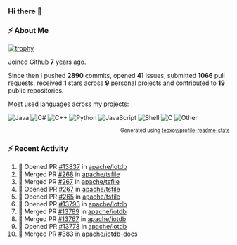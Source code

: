 ### Hi there 👋

### :zap: About Me

[![trophy](https://github-profile-trophy.vercel.app/?username=HTHou&theme=onedark)](https://github.com/ryo-ma/github-profile-trophy)
   
Joined Github **7** years ago.

Since then I pushed **2890** commits, opened **41** issues, submitted **1066** pull requests, received **1** stars across **9** personal projects and contributed to **19** public repositories.

Most used languages across my projects:

![Java](https://img.shields.io/static/v1?style=flat-square&label=%E2%A0%80&color=555&labelColor=%23b07219&message=Java%EF%B8%B189.6%25)
![C#](https://img.shields.io/static/v1?style=flat-square&label=%E2%A0%80&color=555&labelColor=%23178600&message=C%23%EF%B8%B13.9%25)
![C++](https://img.shields.io/static/v1?style=flat-square&label=%E2%A0%80&color=555&labelColor=%23f34b7d&message=C%2B%2B%EF%B8%B12.7%25)
![Python](https://img.shields.io/static/v1?style=flat-square&label=%E2%A0%80&color=555&labelColor=%233572A5&message=Python%EF%B8%B10.7%25)
![JavaScript](https://img.shields.io/static/v1?style=flat-square&label=%E2%A0%80&color=555&labelColor=%23f1e05a&message=JavaScript%EF%B8%B10.5%25)
![Shell](https://img.shields.io/static/v1?style=flat-square&label=%E2%A0%80&color=555&labelColor=%2389e051&message=Shell%EF%B8%B10.4%25)
![C](https://img.shields.io/static/v1?style=flat-square&label=%E2%A0%80&color=555&labelColor=%23555555&message=C%EF%B8%B10.4%25)
![Other](https://img.shields.io/static/v1?style=flat-square&label=%E2%A0%80&color=555&labelColor=%23ededed&message=Other%EF%B8%B11.4%25)

<p align="right"><sub>Generated using <a href="https://github.com/marketplace/actions/profile-readme-stats">teoxoy/profile-readme-stats</a></sub></p>


<!--![](https://github.com/HTHou/HTHou/blob/output/github-contribution-grid-snake.svg)-->

<!--![Haonan Hou's github stats](https://github-readme-stats.vercel.app/api?username=HTHou&count_private=true&show_icons=true&theme=onedark)-->

<!--![Haonan Hou's wakatime stats](https://github-readme-stats.vercel.app/api/wakatime?username=HTHou&layout=compact&theme=onedark)-->

<!--![Top Langs](https://github-readme-stats.vercel.app/api/top-langs/?username=HTHou&theme=onedark&layout=compact)-->

### :zap: Recent Activity
<!--START_SECTION:activity-->
1. 💪 Opened PR [#13837](https://github.com/apache/iotdb/pull/13837) in [apache/iotdb](https://github.com/apache/iotdb)
2. 🎉 Merged PR [#268](https://github.com/apache/tsfile/pull/268) in [apache/tsfile](https://github.com/apache/tsfile)
3. 🎉 Merged PR [#267](https://github.com/apache/tsfile/pull/267) in [apache/tsfile](https://github.com/apache/tsfile)
4. 💪 Opened PR [#267](https://github.com/apache/tsfile/pull/267) in [apache/tsfile](https://github.com/apache/tsfile)
5. 💪 Opened PR [#265](https://github.com/apache/tsfile/pull/265) in [apache/tsfile](https://github.com/apache/tsfile)
6. 💪 Opened PR [#13793](https://github.com/apache/iotdb/pull/13793) in [apache/iotdb](https://github.com/apache/iotdb)
7. 🎉 Merged PR [#13789](https://github.com/apache/iotdb/pull/13789) in [apache/iotdb](https://github.com/apache/iotdb)
8. 🎉 Merged PR [#13767](https://github.com/apache/iotdb/pull/13767) in [apache/iotdb](https://github.com/apache/iotdb)
9. 💪 Opened PR [#13778](https://github.com/apache/iotdb/pull/13778) in [apache/iotdb](https://github.com/apache/iotdb)
10. 🎉 Merged PR [#383](https://github.com/apache/iotdb-docs/pull/383) in [apache/iotdb-docs](https://github.com/apache/iotdb-docs)
<!--END_SECTION:activity-->

<!--
**HTHou/HTHou** is a ✨ _special_ ✨ repository because its `README.md` (this file) appears on your GitHub profile.

Here are some ideas to get you started:

- 🔭 I’m currently working on ...
- 🌱 I’m currently learning ...
- 👯 I’m looking to collaborate on ...
- 🤔 I’m looking for help with ...
- 💬 Ask me about ...
- 📫 How to reach me: ...
- 😄 Pronouns: ...
- ⚡ Fun fact: ...
-->
